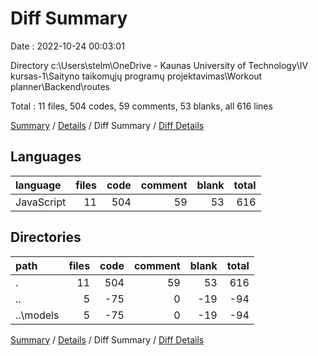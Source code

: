 # Diff Summary

Date : 2022-10-24 00:03:01

Directory c:\\Users\\stelm\\OneDrive - Kaunas University of Technology\\IV kursas-1\\Saityno taikomųjų programų projektavimas\\Workout planner\\Backend\\routes

Total : 11 files,  504 codes, 59 comments, 53 blanks, all 616 lines

[Summary](results.md) / [Details](details.md) / Diff Summary / [Diff Details](diff-details.md)

## Languages
| language | files | code | comment | blank | total |
| :--- | ---: | ---: | ---: | ---: | ---: |
| JavaScript | 11 | 504 | 59 | 53 | 616 |

## Directories
| path | files | code | comment | blank | total |
| :--- | ---: | ---: | ---: | ---: | ---: |
| . | 11 | 504 | 59 | 53 | 616 |
| .. | 5 | -75 | 0 | -19 | -94 |
| ..\\models | 5 | -75 | 0 | -19 | -94 |

[Summary](results.md) / [Details](details.md) / Diff Summary / [Diff Details](diff-details.md)